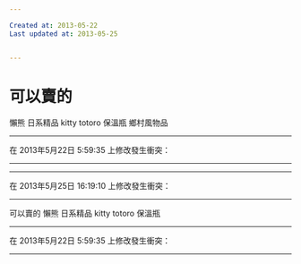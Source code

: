 ```yaml
---

Created at: 2013-05-22
Last updated at: 2013-05-25


---
```


# 可以賣的


懶熊
日系精品
kitty
totoro
保溫瓶
鄉村風物品

* * *

在 2013年5月22日 5:59:35 上修改發生衝突：

* * *

* * *

在 2013年5月25日 16:19:10 上修改發生衝突：

* * *

可以賣的
懶熊
日系精品
kitty
totoro
保溫瓶

* * *

在 2013年5月22日 5:59:35 上修改發生衝突：

* * *

